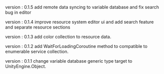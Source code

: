 
  version : 0.1.5
  add remote data syncing to variable database and fix search bug in editor

  version : 0.1.4
  improve resource system editor ui and add search feature and separate resource sections

  version : 0.1.3
  add color collection to resource data.

  version : 0.1.2
  add WaitForLoadingCoroutine method to compatible to enumerable service collection.

  version : 0.1.1
  change variable database generic type target to UnityEngine.Object.
